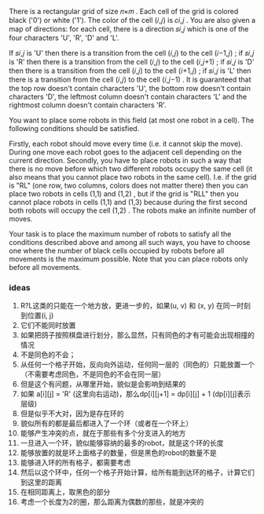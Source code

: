 There is a rectangular grid of size 𝑛×𝑚
. Each cell of the grid is colored black ('0') or white ('1'). The color of the cell (𝑖,𝑗)
 is 𝑐𝑖,𝑗
. You are also given a map of directions: for each cell, there is a direction 𝑠𝑖,𝑗
 which is one of the four characters 'U', 'R', 'D' and 'L'.

If 𝑠𝑖,𝑗
 is 'U' then there is a transition from the cell (𝑖,𝑗)
 to the cell (𝑖−1,𝑗)
;
if 𝑠𝑖,𝑗
 is 'R' then there is a transition from the cell (𝑖,𝑗)
 to the cell (𝑖,𝑗+1)
;
if 𝑠𝑖,𝑗
 is 'D' then there is a transition from the cell (𝑖,𝑗)
 to the cell (𝑖+1,𝑗)
;
if 𝑠𝑖,𝑗
 is 'L' then there is a transition from the cell (𝑖,𝑗)
 to the cell (𝑖,𝑗−1)
.
It is guaranteed that the top row doesn't contain characters 'U', the bottom row doesn't contain characters 'D', the leftmost column doesn't contain characters 'L' and the rightmost column doesn't contain characters 'R'.

You want to place some robots in this field (at most one robot in a cell). The following conditions should be satisfied.

Firstly, each robot should move every time (i.e. it cannot skip the move). During one move each robot goes to the adjacent cell depending on the current direction.
Secondly, you have to place robots in such a way that there is no move before which two different robots occupy the same cell (it also means that you cannot place two robots in the same cell). I.e. if the grid is "RL" (one row, two columns, colors does not matter there) then you can place two robots in cells (1,1)
 and (1,2)
, but if the grid is "RLL" then you cannot place robots in cells (1,1)
 and (1,3)
 because during the first second both robots will occupy the cell (1,2)
.
The robots make an infinite number of moves.

Your task is to place the maximum number of robots to satisfy all the conditions described above and among all such ways, you have to choose one where the number of black cells occupied by robots before all movements is the maximum possible. Note that you can place robots only before all movements.

### ideas
1. R?L这类的只能在一个地方放，更进一步的，如果(u, v) 和 (x, y) 在同一时刻到位置(i, j)
2. 它们不能同时放置
3. 如果把鸽子按照棋盘进行划分，那么显然，只有同色的才有可能会出现相撞的情况
4. 不是同色的不会；
5. 从任何一个格子开始，反向向外运动，任何同一层的（同色的）只能放置一个（不需要考虑同色，不是同色的不会在同一层）
6. 但是这个有问题，从哪里开始，貌似是会影响到结果的
7. 如果 a[i][j] = 'R' (这里向右运动)，那么dp[i][j+1] = dp[i][j] + 1 (dp[i][j]表示层级)
8. 但是似乎不大对，因为是存在环的
9. 貌似所有的都是最后都进入了一个环（或者在一个环上）
10. 能够产生冲突的点，就在于那些有多个分支进入的地方
11. 一旦进入一个环，貌似能够容纳的最多的robot，就是这个环的长度
12. 能够放置的就是环上面格子的数量，但是黑色的robot的数量不是
13. 能够进入环的所有格子，都需要考虑
14. 然后以这个环中，任何一个格子开始计算，给所有能到达环的格子，计算它们到这里的距离
15. 在相同距离上，取黑色的部分
16. 考虑一个长度为2的圈，那么距离为偶数的那些，就是冲突的